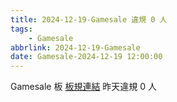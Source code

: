 ```yaml
---
title: 2024-12-19-Gamesale 違規 0 人
tags:
    - Gamesale
abbrlink: 2024-12-19-Gamesale
date: Gamesale-2024-12-19 12:00:00
---
```

Gamesale 板 [板規連結](https://www.ptt.cc/bbs/Gossiping/M.1637425085.A.07D.html)
昨天違規 0 人
